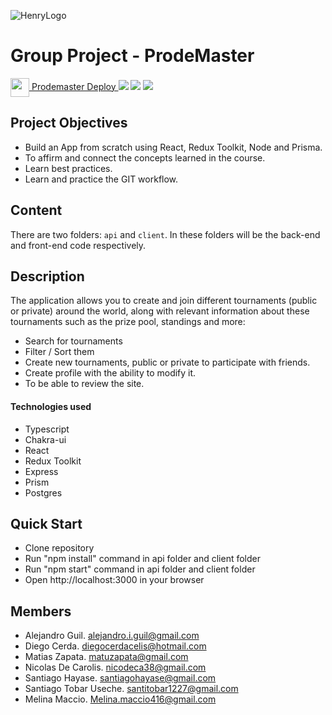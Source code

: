 ![HenryLogo](https://d31uz8lwfmyn8g.cloudfront.net/Assets/logo-henry-white-lg.png)

# Group Project - ProdeMaster

<a href="https://prodemaster.netlify.app/" fontSize="34">
      <img align="center" src="https://user-images.githubusercontent.com/76783198/183678369-e773f0f2-6f7b-4921-acac-36155eae3322.svg" width="30" height="30"/>
      Prodemaster Deploy
</a>

<img src="https://i.imgur.com/Gu9Zzqu.png"   />
<img src="https://i.imgur.com/ZgRHUeD.png"  />
<img src="https://i.imgur.com/BVpathh.png"   />

<br>

## Project Objectives

- Build an App from scratch using React, Redux Toolkit, Node and Prisma.
- To affirm and connect the concepts learned in the course.
- Learn best practices.
- Learn and practice the GIT workflow.

## Content

There are two folders: `api` and `client`. In these folders will be the back-end and front-end code respectively.

## Description

The application allows you to create and join different tournaments (public or private) around the world, along with relevant information about these tournaments such as the prize pool, standings and more:

- Search for tournaments
- Filter / Sort them
- Create new tournaments, public or private to participate with friends.
- Create profile with the ability to modify it.
- To be able to review the site.

#### Technologies used
- Typescript
- Chakra-ui
- React
- Redux Toolkit
- Express
- Prism
- Postgres

## Quick Start

+ Clone repository
+ Run "npm install" command in api folder and client folder
+ Run "npm start" command in api folder and client folder
+ Open http://localhost:3000 in your browser


## Members

- Alejandro Guil. alejandro.i.guil@gmail.com
- Diego Cerda. diegocerdacelis@hotmail.com
- Matias Zapata. matuzapata@gmail.com
- Nicolas De Carolis. nicodeca38@gmail.com
- Santiago Hayase. santiagohayase@gmail.com
- Santiago Tobar Useche. santitobar1227@gmail.com
- Melina Maccio. Melina.maccio416@gmail.com
